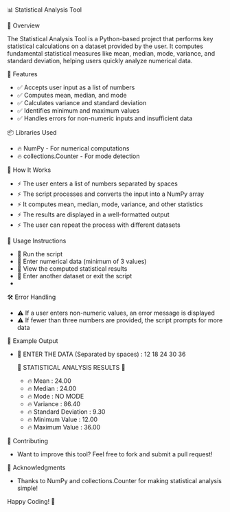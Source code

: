 📊 Statistical Analysis Tool

🚀 Overview

The Statistical Analysis Tool is a Python-based project that performs key statistical calculations on a dataset provided by the user. It computes fundamental statistical measures like mean, median, mode, variance, and standard deviation, helping users quickly analyze numerical data.

📌 Features

-  ✅ Accepts user input as a list of numbers
-  ✅ Computes mean, median, and mode
-  ✅ Calculates variance and standard deviation
-  ✅ Identifies minimum and maximum values
-  ✅ Handles errors for non-numeric inputs and insufficient data
  
📦 Libraries Used

-  🔥 NumPy - For numerical computations
-  🔥 collections.Counter - For mode detection
  
🎯 How It Works

-  ⚡ The user enters a list of numbers separated by spaces
-  ⚡ The script processes and converts the input into a NumPy array
-  ⚡ It computes mean, median, mode, variance, and other statistics
-  ⚡ The results are displayed in a well-formatted output
-  ⚡ The user can repeat the process with different datasets
  
🔧 Usage Instructions

-  🔹 Run the script
-  🔹 Enter numerical data (minimum of 3 values)
-  🔹 View the computed statistical results
-  🔹 Enter another dataset or exit the script
-  
🛠 Error Handling

-  ⚠️ If a user enters non-numeric values, an error message is displayed
-  ⚠️ If fewer than three numbers are provided, the script prompts for more data
  
📜 Example Output

-  🔎 ENTER THE DATA (Separated by spaces) : 12 18 24 30 36

   🎉 STATISTICAL ANALYSIS RESULTS 🎉

   - 🔥 Mean : 24.00
   - 🔥 Median : 24.00
   - 🔥 Mode : NO MODE
   - 🔥 Variance : 86.40
   - 🔥 Standard Deviation : 9.30
   - 🔥 Minimum Value : 12.00
   - 🔥 Maximum Value : 36.00

🤝 Contributing

-  Want to improve this tool? Feel free to fork and submit a pull request!
  
🌟 Acknowledgments

-  Thanks to NumPy and collections.Counter for making statistical analysis simple!
  
Happy Coding! 🎉
